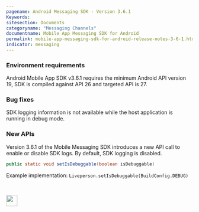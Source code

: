 ```yaml
---
pagename: Android Messaging SDK - Version 3.6.1
Keywords:
sitesection: Documents
categoryname: "Messaging Channels"
documentname: Mobile App Messaging SDK for Android
permalink: mobile-app-messaging-sdk-for-android-release-notes-3-6-1.html
indicator: messaging
---
```


### Environment requirements

Android Mobile App SDK v3.6.1 requires the minimum Android API version 19, SDK is compiled against API 26 and targeted API is 27.

### Bug fixes

SDK logging information is not available while the host application is running in debug mode.

### New APIs
Version 3.6.1 of the Mobile Messaging SDK introduces a new API call to enable or disable SDK logs. By default, SDK logging is disabled. 

```java
public static void setIsDebuggable(boolean isDebuggable) 
```

Example implementation:
`Liveperson.setIsDebuggable(BuildConfig.DEBUG)`

<br> 
<p style="text-align: left">
<a href="mobile-app-messaging-sdk-for-android-all-release-notes.html" center><img src="/img/back-to-all-release-notes.png" style="height: 30px; width: auto;"></a></p>